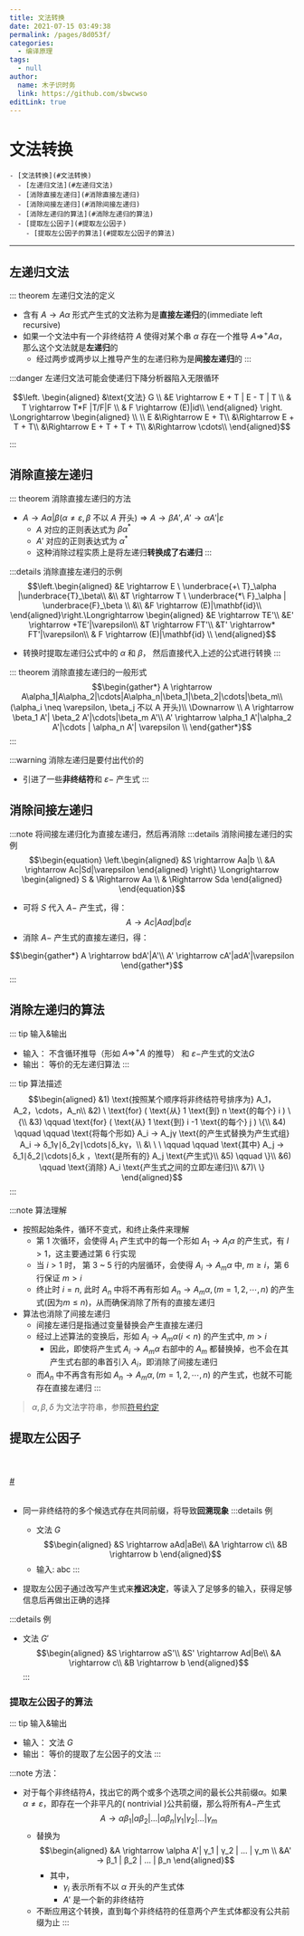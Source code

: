 ```yaml
---
title: 文法转换
date: 2021-07-15 03:49:38
permalink: /pages/8d053f/
categories: 
  - 编译原理
tags: 
  - null
author: 
  name: 木子识时务
  link: https://github.com/sbwcwso
editLink: true
---
```

# 文法转换

```markmap
- [文法转换](#文法转换)
  - [左递归文法](#左递归文法)
  - [消除直接左递归](#消除直接左递归)
  - [消除间接左递归](#消除间接左递归)
  - [消除左递归的算法](#消除左递归的算法)
  - [提取左公因子](#提取左公因子)
    - [提取左公因子的算法](#提取左公因子的算法)
```

---

## 左递归文法

::: theorem 左递归文法的定义
* 含有 $A→Aα$ 形式产生式的文法称为是**直接左递归**的(immediate left recursive)
* 如果一个文法中有一个非终结符 $A$ 使得对某个串 $α$ 存在一个推导 $A \Rightarrow^{+} Aα$， 那么这个文法就是**左递归**的
  * 经过两步或两步以上推导产生的左递归称为是**间接左递归**的
:::

:::danger 左递归文法可能会使递归下降分析器陷入无限循环

$$\left.
\begin{aligned}
&\text{文法} G \\
&E \rightarrow E + T | E - T | T \\
& T \rightarrow T*F |T/F|F \\
& F \rightarrow (E)|id\\
\end{aligned}
\right. \Longrightarrow
\begin{aligned}
\\ \\
E &\Rightarrow E + T\\
&\Rightarrow E + T + T\\
&\Rightarrow E + T + T + T\\
&\Rightarrow \cdots\\
\end{aligned}$$

:::

## 消除直接左递归

::: theorem 消除直接左递归的方法
* $A \rightarrow A \alpha|\beta(\alpha \neq \varepsilon, \beta \ \text{不以}\ A \ \text{开头})\Longrightarrow A \rightarrow \beta A', A' \rightarrow \alpha A'|\varepsilon$
  * $A$ 对应的正则表达式为 $\beta \alpha^{*}$
  * $A'$ 对应的正则表达式为 $\alpha^{*}$
  * 这种消除过程实质上是将左递归**转换成了右递归**
:::

:::details 消除直接左递归的示例
$$\left.\begin{aligned}
&E \rightarrow E \ \underbrace{+\ T}_\alpha |\underbrace{T}_\beta\\
&\\
&T \rightarrow T \ \underbrace{*\ F}_\alpha | \underbrace{F}_\beta \\
&\\
&F \rightarrow (E)|\mathbf{id}\\
\end{aligned}\right.\Longrightarrow
\begin{aligned}
&E \rightarrow TE'\\
&E' \rightarrow +TE'|\varepsilon\\
&T \rightarrow FT'\\
&T' \rightarrow* FT'|\varepsilon\\
& F \rightarrow (E)|\mathbf{id} \\
\end{aligned}$$

* 转换时提取左递归公式中的 $\alpha$ 和 $\beta$， 然后直接代入上述的公式进行转换
:::

::: theorem 消除直接左递归的一般形式
$$\begin{gather*}
A \rightarrow A\alpha_1|A\alpha_2|\cdots|A\alpha_n|\beta_1|\beta_2|\cdots|\beta_m\\
(\alpha_i \neq \varepsilon, \beta_j 不以 A 开头)\\
\Downarrow \\
A \rightarrow \beta_1 A'| \beta_2 A'|\cdots|\beta_m A'\\
A' \rightarrow \alpha_1 A'|\alpha_2 A'|\cdots | \alpha_n A'| \varepsilon \\
\end{gather*}$$
:::


:::warning 消除左递归是要付出代价的
* 引进了一些**非终结符**和 $\varepsilon-$ 产生式
:::

## 消除间接左递归

:::note 将间接左递归化为直接左递归，然后再消除
:::details 消除间接左递归的实例
  $$\begin{equation}
  \left.\begin{aligned}
  &S \rightarrow Aa|b \\
  &A \rightarrow Ac|Sd|\varepsilon
  \end{aligned}
  \right\}
  \Longrightarrow
  \begin{aligned}
  S & \Rightarrow Aa \\
  & \Rightarrow Sda
  \end{aligned}
  \end{equation}$$

* 可将 $S$ 代入 $A-$ 产生式，得：
  $$A \rightarrow Ac|Aad|bd|\varepsilon$$
* 消除 $A-$ 产生式的直接左递归，得：

$$\begin{gather*}
A \rightarrow bdA'|A'\\
A' \rightarrow cA'|adA'|\varepsilon
\end{gather*}$$
:::


## 消除左递归的算法

::: tip 输入&输出
* 输入： 不含循环推导（形如 $A\Rightarrow^{+}A$ 的推导） 和 $\varepsilon-$产生式的文法$G$
* 输出： 等价的无左递归算法
:::

::: tip 算法描述
$$\begin{aligned}
&1) \text{按照某个顺序将非终结符号排序为} A_1，A_2，\cdots，A_n\\
&2) \ \text{for} ( \text{从} 1 \text{到} n \text{的每个} i ) \{\\
&3) \qquad \text{for}  ( \text{从} 1 \text{到} i -1 \text{的每个} j ) \{\\
&4) \qquad \qquad \text{将每个形如} A_i → A_jγ \text{的产生式替换为产生式组} A_i → δ_1γ∣δ_2γ∣\cdots∣δ_kγ，\\
&\ \ \  \qquad \qquad \text{其中} A_j → δ_1∣δ_2∣\cdots∣δ_k ，\text{是所有的} A_j \text{产生式}\\
&5) \qquad \}\\
&6) \qquad \text{消除} A_i \text{产生式之间的立即左递归}\\
&7)\ \}
\end{aligned}$$
:::

:::note 算法理解
* 按照起始条件，循环不变式，和终止条件来理解
  * 第 1 次循环，会使得 $A_1$ 产生式中的每一个形如 $A_1 \rightarrow A_l\alpha$ 的产生式，有 $l \gt 1$，这主要通过第 6 行实现
  * 当 $i>1$ 时， 第 3 ~ 5 行的内层循环，会使得 $A_i \rightarrow A_m\alpha$ 中, $m \ge i$，第 6 行保证 $m \gt i$
  * 终止时 $i=n$, 此时 $A_n$ 中将不再有形如 $A_n \rightarrow A_m \alpha, (m = 1, 2, \cdots, n)$ 的产生式(因为$m \le n$)，从而确保消除了所有的直接左递归
* 算法也消除了间接左递归
  * 间接左递归是指通过变量替换会产生直接左递归
  * 经过上述算法的变换后，形如 $A_i \rightarrow A_m\alpha(i \lt n)$ 的产生式中, $m \gt i$
    * 因此，即使将产生式 $A_i \rightarrow A_m\alpha$ 右部中的 $A_m$ 都替换掉，也不会在其产生式右部的串首引入 $A_i$，即消除了间接左递归
  * 而$A_n$ 中不再含有形如 $A_n \rightarrow A_m \alpha, (m = 1, 2, \cdots, n)$ 的产生式，也就不可能存在直接左递归
:::

> $\alpha, \beta, \delta$ 为文法字符串，参照[符号约定](/pages/e070c9/#符号约定)

## 提取左公因子

<br>
<h6 id='回溯' class='anchor-user-defined'>
<a href='#回溯' class='header-anchor'>#</a>
</h6>

* 同一非终结符的多个候选式存在共同前缀，将导致**回溯现象**
:::details 例
  * 文法 $G$
    $$\begin{aligned}
    &S \rightarrow aAd|aBe\\
    &A \rightarrow c\\
    &B \rightarrow b
    \end{aligned}$$
  * 输入: abc
:::

* 提取左公因子通过改写产生式来**推迟决定**，等读入了足够多的输入，获得足够信息后再做出正确的选择

:::details 例
  * 文法 $G'$
    $$\begin{aligned}
    &S \rightarrow aS'\\
    &S' \rightarrow Ad|Be\\
    &A \rightarrow c\\
    &B \rightarrow b
    \end{aligned}$$
  :::

### 提取左公因子的算法

::: tip 输入&输出
* 输入： 文法 $G$
* 输出： 等价的提取了左公因子的文法
:::

:::note 方法：
* 对于每个非终结符$A$，找出它的两个或多个选项之间的最长公共前缀$α$。如果$α \neq ε$，即存在一个非平凡的( nontrivial )公共前缀，那么将所有$A-$产生式
  $$A → α β_1 | α β_2 | … | α β_n | γ_1 | γ_2 | … | γ_m$$
  * 替换为
    $$\begin{aligned}
    &A \rightarrow \alpha A'| γ_1 | γ_2 | … | γ_m \\
    &A' → β_1 | β_2 | … | β_n
    \end{aligned}$$
    * 其中，
      * $γ_i$ 表示所有不以 $α$ 开头的产生式体
      * $A'$ 是一个新的非终结符
  * 不断应用这个转换，直到每个非终结符的任意两个产生式体都没有公共前缀为止
:::
